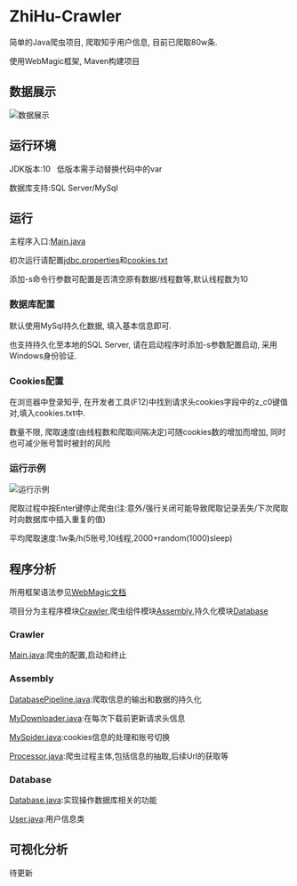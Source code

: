 # ZhiHu-Crawler
简单的Java爬虫项目, 爬取知乎用户信息, 目前已爬取80w条.

使用WebMagic框架, Maven构建项目

## 数据展示
![数据展示](https://github.com/Sword-And-Rose/ZhiHu-Crawler/blob/master/img/%E6%95%B0%E6%8D%AE%E5%B1%95%E7%A4%BA.png)

## 运行环境
JDK版本:10   低版本需手动替换代码中的var

数据库支持:SQL Server/MySql

## 运行
主程序入口:[Main.java](https://github.com/Sword-And-Rose/ZhiHu-Crawler/blob/master/src/main/java/Crawler/Main.java)

初次运行请配置[jdbc.properties](https://github.com/Sword-And-Rose/ZhiHu-Crawler/blob/master/config/jdbc.properties)和[cookies.txt](https://github.com/Sword-And-Rose/ZhiHu-Crawler/blob/master/config/cookies.txt)

添加-s命令行参数可配置是否清空原有数据/线程数等,默认线程数为10

### 数据库配置
默认使用MySql持久化数据, 填入基本信息即可.

也支持持久化至本地的SQL Server, 请在启动程序时添加-s参数配置启动, 采用Windows身份验证.

### Cookies配置
在浏览器中登录知乎, 在开发者工具(F12)中找到请求头cookies字段中的z_c0键值对,填入cookies.txt中.

数量不限, 爬取速度(由线程数和爬取间隔决定)可随cookies数的增加而增加, 同时也可减少账号暂时被封的风险

### 运行示例
![运行示例](https://github.com/Sword-And-Rose/ZhiHu-Crawler/blob/master/img/%E8%BF%90%E8%A1%8C%E7%A4%BA%E4%BE%8B.png)

爬取过程中按Enter键停止爬虫(注:意外/强行关闭可能导致爬取记录丢失/下次爬取时向数据库中插入重复的值)

平均爬取速度:1w条/h(5账号,10线程,2000+random(1000)sleep)

## 程序分析
所用框架语法参见[WebMagic文档](http://webmagic.io/docs/zh/)

项目分为主程序模块[Crawler](https://github.com/Sword-And-Rose/ZhiHu-Crawler/tree/master/src/main/java/Crawler),爬虫组件模块[Assembly](https://github.com/Sword-And-Rose/ZhiHu-Crawler/tree/master/src/main/java/Assembly),持久化模块[Database](https://github.com/Sword-And-Rose/ZhiHu-Crawler/tree/master/src/main/java/Database)

### Crawler
[Main.java](https://github.com/Sword-And-Rose/ZhiHu-Crawler/blob/master/src/main/java/Crawler/Main.java):爬虫的配置,启动和终止

### Assembly
[DatabasePipeline.java](https://github.com/Sword-And-Rose/ZhiHu-Crawler/blob/master/src/main/java/Assembly/DatabasePipeline.java):爬取信息的输出和数据的持久化

[MyDownloader.java](https://github.com/Sword-And-Rose/ZhiHu-Crawler/blob/master/src/main/java/Assembly/MyDownloader.java):在每次下载前更新请求头信息

[MySpider.java](https://github.com/Sword-And-Rose/ZhiHu-Crawler/blob/master/src/main/java/Assembly/MySpider.java):cookies信息的处理和账号切换

[Processor,java](https://github.com/Sword-And-Rose/ZhiHu-Crawler/blob/master/src/main/java/Assembly/Processor.java):爬虫过程主体,包括信息的抽取,后续Url的获取等

### Database
[Database.java](https://github.com/Sword-And-Rose/ZhiHu-Crawler/blob/master/src/main/java/Database/Database.java):实现操作数据库相关的功能

[User.java](https://github.com/Sword-And-Rose/ZhiHu-Crawler/blob/master/src/main/java/Database/User.java):用户信息类

## 可视化分析
待更新
